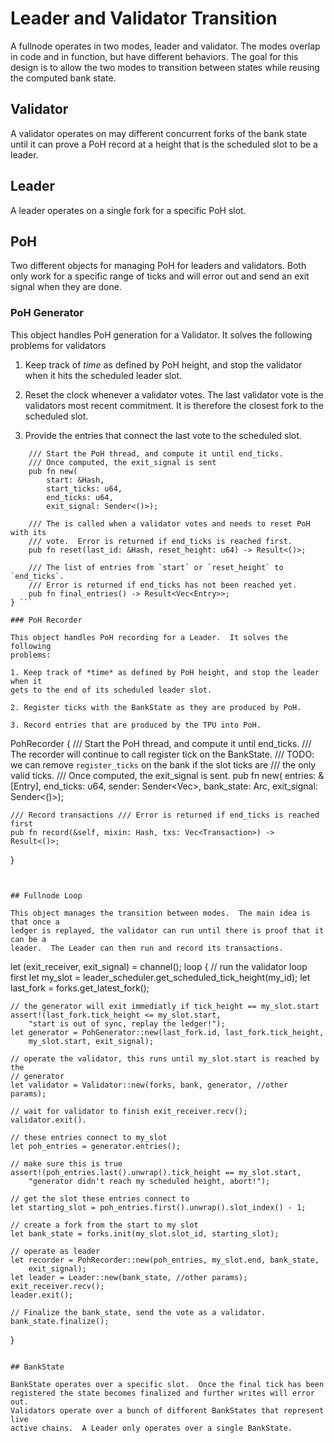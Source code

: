 # Leader and Validator Transition

A fullnode operates in two modes, leader and validator.  The modes overlap in
code and in function, but have different behaviors.  The goal for this design is
to allow the two modes to transition between states while reusing the computed
bank state.


## Validator

A validator operates on may different concurrent forks of the bank state until
it can prove a PoH record at a height that is the scheduled slot to be a leader.

## Leader

A leader operates on a single fork for a specific PoH slot.


## PoH

Two different objects for managing PoH for leaders and validators.  Both only
work for a specific range of ticks and will error out and send an exit signal
when they are done.

### PoH Generator

This object handles PoH generation for a Validator.  It solves the following
problems for validators

1. Keep track of *time* as defined by PoH height, and stop the validator when it
hits the scheduled leader slot.

2. Reset the clock whenever a validator votes.  The last validator vote is the
validators most recent commitment. It is therefore the closest fork to the
scheduled slot.

3. Provide the entries that connect the last vote to the scheduled slot.

``` PohGenerator {
    /// Start the PoH thread, and compute it until end_ticks.
    /// Once computed, the exit_signal is sent
    pub fn new(
        start: &Hash,
        start_ticks: u64,
        end_ticks: u64,
        exit_signal: Sender<()>);

    /// The is called when a validator votes and needs to reset PoH with its
    /// vote.  Error is returned if end_ticks is reached first.
    pub fn reset(last_id: &Hash, reset_height: u64) -> Result<()>;

    /// The list of entries from `start` or `reset_height` to `end_ticks`.
    /// Error is returned if end_ticks has not been reached yet.
    pub fn final_entries() -> Result<Vec<Entry>>;
} ```

### PoH Recorder

This object handles PoH recording for a Leader.  It solves the following
problems:

1. Keep track of *time* as defined by PoH height, and stop the leader when it
gets to the end of its scheduled leader slot.

2. Register ticks with the BankState as they are produced by PoH.

3. Record entries that are produced by the TPU into PoH.

```
PohRecorder {
    /// Start the PoH thread, and compute it until end_ticks.
    /// The recorder will continue to call register tick on the BankState.
    /// TODO: we can remove `register_ticks` on the bank if the slot ticks are
    /// the only valid ticks.
    /// Once computed, the exit_signal is sent.
    pub fn new(
	    entries: &[Entry],
        end_ticks: u64,
        sender: Sender<Vec<Entry>>,
	    bank_state: Arc<BankState>,
        exit_signal: Sender<()>);

    /// Record transactions /// Error is returned if end_ticks is reached first
    pub fn record(&self, mixin: Hash, txs: Vec<Transaction>) -> Result<()>;
} 
```


## Fullnode Loop

This object manages the transition between modes.  The main idea is that once a
ledger is replayed, the validator can run until there is proof that it can be a
leader.  The Leader can then run and record its transactions.

``` 
let (exit_receiver, exit_signal) = channel(); 
loop {
    // run the validator loop first
    let my_slot = leader_scheduler.get_scheduled_tick_height(my_id);
    let last_fork = forks.get_latest_fork();

    // the generator will exit immediatly if tick_height == my_slot.start
    assert!(last_fork.tick_height <= my_slot.start,
        "start is out of sync, replay the ledger!");
    let generator = PohGenerator::new(last_fork.id, last_fork.tick_height,
        my_slot.start, exit_signal);

    // operate the validator, this runs until my_slot.start is reached by the
    // generator
    let validator = Validator::new(forks, bank, generator, //other params);

    // wait for validator to finish exit_receiver.recv();
    validator.exit().

    // these entries connect to my_slot
    let poh_entries = generator.entries();

    // make sure this is true
    assert!(poh_entries.last().unwrap().tick_height == my_slot.start,
        "generator didn't reach my scheduled height, abort!");

    // get the slot these entries connect to
    let starting_slot = poh_entries.first().unwrap().slot_index() - 1;

    // create a fork from the start to my slot
    let bank_state = forks.init(my_slot.slot_id, starting_slot);

    // operate as leader
    let recorder = PohRecorder::new(poh_entries, my_slot.end, bank_state,
        exit_signal);
    let leader = Leader::new(bank_state, //other params);
    exit_receiver.recv();
    leader.exit();

    // Finalize the bank_state, send the vote as a validator.
    bank_state.finalize();
}
```

## BankState

BankState operates over a specific slot.  Once the final tick has been
registered the state becomes finalized and further writes will error out.
Validators operate over a bunch of different BankStates that represent live
active chains.  A Leader only operates over a single BankState.
